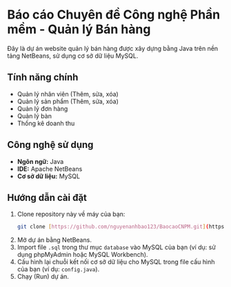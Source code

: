 # Báo cáo Chuyên đề Công nghệ Phần mềm - Quản lý Bán hàng

Đây là dự án website quản lý bán hàng được xây dựng bằng Java trên nền tảng NetBeans, sử dụng cơ sở dữ liệu MySQL.

## Tính năng chính
* Quản lý nhân viên (Thêm, sửa, xóa)
* Quản lý sản phẩm (Thêm, sửa, xóa)
* Quản lý đơn hàng
* Quản lý bàn
* Thống kê doanh thu

## Công nghệ sử dụng

* **Ngôn ngữ:** Java
* **IDE:** Apache NetBeans
* **Cơ sở dữ liệu:** MySQL

## Hướng dẫn cài đặt

1.  Clone repository này về máy của bạn:
    ```bash
    git clone [https://github.com/nguyenanhbao123/BaocaoCNPM.git](https://github.com/nguyenanhbao123/BaocaoCNPM.git)
    ```
2.  Mở dự án bằng NetBeans.
3.  Import file `.sql` trong thư mục `database` vào MySQL của bạn (ví dụ: sử dụng phpMyAdmin hoặc MySQL Workbench).
4.  Cấu hình lại chuỗi kết nối cơ sở dữ liệu cho MySQL trong file cấu hình của bạn (ví dụ: `config.java`).
5.  Chạy (Run) dự án.
